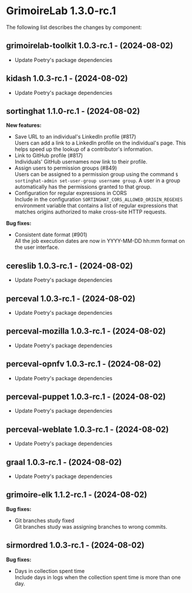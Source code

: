 # GrimoireLab 1.3.0-rc.1
The following list describes the changes by component:

  ## grimoirelab-toolkit 1.0.3-rc.1 - (2024-08-02)
  
  * Update Poetry's package dependencies
  ## kidash 1.0.3-rc.1 - (2024-08-02)
  
  * Update Poetry's package dependencies
## sortinghat 1.1.0-rc.1 - (2024-08-02)

**New features:**

 * Save URL to an individual's LinkedIn profile (#817)\
   Users can add a link to a LinkedIn profile on the individual's page.
   This helps speed up the lookup of a contributor's  information.
 * Link to GitHub profile (#817)\
   Individuals' GitHub usernames now link to their profile.
 * Assign users to permission groups (#849)\
   Users can be assigned to a permission group using the command `$
   sortinghat-admin set-user-group username group`. A user in a group
   automatically has the permissions granted to that group.
 * Configuration for regular expressions in CORS\
   Include in the configuration `SORTINGHAT_CORS_ALLOWED_ORIGIN_REGEXES`
   environment variable that contains a list of regular expressions that
   matches origins authorized to make cross-site HTTP requests.

**Bug fixes:**

 * Consistent date format (#901)\
   All the job execution dates are now in YYYY-MM-DD hh:mm format on the
   user interface.

  ## cereslib 1.0.3-rc.1 - (2024-08-02)
  
  * Update Poetry's package dependencies

  ## perceval 1.0.3-rc.1 - (2024-08-02)
  
  * Update Poetry's package dependencies
  ## perceval-mozilla 1.0.3-rc.1 - (2024-08-02)
  
  * Update Poetry's package dependencies
  ## perceval-opnfv 1.0.3-rc.1 - (2024-08-02)
  
  * Update Poetry's package dependencies
  ## perceval-puppet 1.0.3-rc.1 - (2024-08-02)
  
  * Update Poetry's package dependencies
  ## perceval-weblate 1.0.3-rc.1 - (2024-08-02)
  
  * Update Poetry's package dependencies
  ## graal 1.0.3-rc.1 - (2024-08-02)
  
  * Update Poetry's package dependencies
## grimoire-elk 1.1.2-rc.1 - (2024-08-02)

**Bug fixes:**

 * Git branches study fixed\
   Git branches study was assigning branches to wrong commits.

## sirmordred 1.0.3-rc.1 - (2024-08-02)

**Bug fixes:**

 * Days in collection spent time\
   Include days in logs when the collection spent time is more than one
   day.

